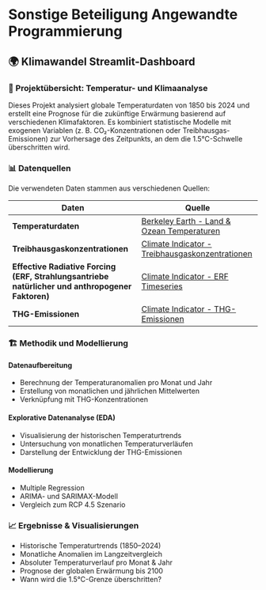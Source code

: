 # Sonstige Beteiligung Angewandte Programmierung
## 🌍 Klimawandel Streamlit-Dashboard

### 📌 Projektübersicht: Temperatur- und Klimaanalyse  
Dieses Projekt analysiert globale Temperaturdaten von 1850 bis 2024 und erstellt eine Prognose für die zukünftige Erwärmung basierend auf verschiedenen Klimafaktoren. Es kombiniert statistische Modelle mit exogenen Variablen (z. B. CO₂-Konzentrationen oder Treibhausgas-Emissionen) zur Vorhersage des Zeitpunkts, an dem die 1.5°C-Schwelle überschritten wird.

### 📊 Datenquellen  
Die verwendeten Daten stammen aus verschiedenen Quellen:

| Daten | Quelle |
|-----------------------------|---------------------------------------------------------------------------------------------------------------------------------|
| **Temperaturdaten** | [Berkeley Earth - Land & Ozean Temperaturen](https://berkeley-earth-temperature.s3.us-west-1.amazonaws.com/Global/Land_and_Ocean_complete.txt) |
| **Treibhausgaskonzentrationen** | [Climate Indicator - Treibhausgaskonzentrationen](https://github.com/ClimateIndicator/data/blob/v2024.05.29b/data/greenhouse_gas_emissions/greenhouse_gas_emissions_co2eq.csv) |
| **Effective Radiative Forcing (ERF, Strahlungsantriebe natürlicher und anthropogener Faktoren)** | [Climate Indicator - ERF Timeseries](https://github.com/ClimateIndicator/forcing-timeseries/blob/main/output/ERF_best_aggregates_1750-2023.csv) |
| **THG-Emissionen** | [Climate Indicator - THG-Emissionen](https://github.com/ClimateIndicator/forcing-timeseries/blob/main/data/ghg_concentrations/ar6_updated/ipcc_ar6_wg1.csv) |


### 🏗 Methodik und Modellierung

#### Datenaufbereitung
- Berechnung der Temperaturanomalien pro Monat und Jahr
- Erstellung von monatlichen und jährlichen Mittelwerten
- Verknüpfung mit THG-Konzentrationen

#### Explorative Datenanalyse (EDA)
- Visualisierung der historischen Temperaturtrends
- Untersuchung von monatlichen Temperaturverläufen
- Darstellung der Entwicklung der THG-Emissionen

#### Modellierung
- Multiple Regression
- ARIMA- und SARIMAX-Modell
- Vergleich zum RCP 4.5 Szenario

### 📈 Ergebnisse & Visualisierungen
- Historische Temperaturtrends (1850–2024)
- Monatliche Anomalien im Langzeitvergleich
- Absoluter Temperaturverlauf pro Monat & Jahr
- Prognose der globalen Erwärmung bis 2100
- Wann wird die 1.5°C-Grenze überschritten?
